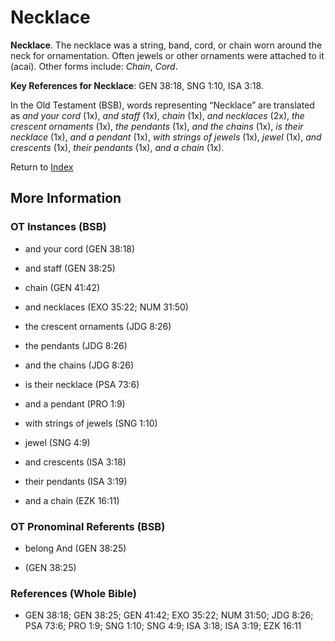 # Necklace
**Necklace**. 
The necklace was a string, band, cord, or chain worn around the neck for ornamentation. Often jewels or other ornaments were attached to it (acai). 
Other forms include: 
*Chain*, *Cord*. 


**Key References for Necklace**: 
GEN 38:18, SNG 1:10, ISA 3:18. 


In the Old Testament (BSB), words representing “Necklace” are translated as 
*and your cord* (1x), *and staff* (1x), *chain* (1x), *and necklaces* (2x), *the crescent ornaments* (1x), *the pendants* (1x), *and the chains* (1x), *is their necklace* (1x), *and a pendant* (1x), *with strings of jewels* (1x), *jewel* (1x), *and crescents* (1x), *their pendants* (1x), *and a chain* (1x). 




Return to [Index](00-Index.md)

## More Information

### OT Instances (BSB)

* and your cord (GEN 38:18)

* and staff (GEN 38:25)

* chain (GEN 41:42)

* and necklaces (EXO 35:22; NUM 31:50)

* the crescent ornaments (JDG 8:26)

* the pendants (JDG 8:26)

* and the chains (JDG 8:26)

* is their necklace (PSA 73:6)

* and a pendant (PRO 1:9)

* with strings of jewels (SNG 1:10)

* jewel (SNG 4:9)

* and crescents (ISA 3:18)

* their pendants (ISA 3:19)

* and a chain (EZK 16:11)



### OT Pronominal Referents (BSB)

* belong And (GEN 38:25)

*  (GEN 38:25)



### References (Whole Bible)

* GEN 38:18; GEN 38:25; GEN 41:42; EXO 35:22; NUM 31:50; JDG 8:26; PSA 73:6; PRO 1:9; SNG 1:10; SNG 4:9; ISA 3:18; ISA 3:19; EZK 16:11



